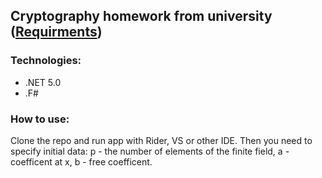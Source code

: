 ## Cryptography homework from university ([Requirments](https://docs.google.com/document/d/1VO3TOxydM_uHwCvqnMqKmd9qWvNMkjW3xH9v8GXlJ8c/edit?usp=sharing))

### Technologies:
- .NET 5.0 
- .F#

### How to use:
Clone the repo and run app with Rider, VS or other IDE. Then you need to specify initial data: p - the number of elements of the finite field, a - coefficent at x, b - free coefficent.
